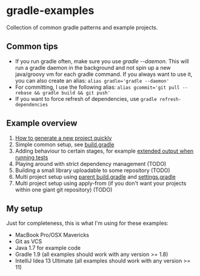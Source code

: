 # gradle-examples

Collection of common gradle patterns and example projects.

## Common tips
* If you run gradle often, make sure you use *gradle --daemon*. This will run a gradle daemon in the background and not spin up a new java/groovy vm for each gradle command. If you always want to use it, you can also create an alias: `alias gradle='gradle --daemon'`
*  For committing, I use the following alias: `alias gcommit='git pull --rebase && gradle build && git push'`
* If you want to force refresh of dependencies, use `gradle refresh-dependencies`
  
## Example overview
1. [How to generate a new project quickly](/generateNewProject/build.gradle)
2. Simple common setup, see [build.gradle](./build.gradle)
3. Adding behaviour to certain stages, for example [extended output when running tests](./extendedTestOutput/build.gradle)
4. Playing around with strict dependency management (TODO)
5. Building a small library uploadable to some repository (TODO)
6. Multi project setup using [parent build.gradle](multiModuleBuildUsingParentBuildFile/build.gradle) and [settings.gradle](multiModuleBuildUsingParentBuildFile/settings.gradle)
7. Multi project setup using apply-from (if you don't want your projects within one giant git repository) (TODO)

## My setup
Just for completeness, this is what I'm using for these examples:
* MacBook Pro/OSX Mavericks
* Git as VCS
* Java 1.7 for example code
* Gradle 1.9 (all examples should work with any version >= 1.8)
* IntelliJ Idea 13 Ultimate (all examples should work with any version >= 11)

